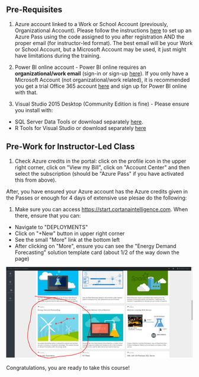 ## Pre-Requisites

1.  Azure account linked to a Work or School Account (previously, Organizational Account).  Please follow the instructions [here](PASS_SETUP.md) to set up an Azure Pass using the code assigned to you after registration AND the proper email (for instructor-led format).  The best email will be your Work or School Account, but a Microsoft Account may be used, it just might have limitations during the training.

2.  Power BI online account - Power BI online requires an **organizational/work email** (sign-in or sign-up [here](https://powerbi.microsoft.com/en-us/landing/signin/)).  If you only have a Microsoft Account (not organizational/work related), it is recommended you get a trial Office 365 account [here](https://support.office.com/en-us/article/Sign-up-for-a-free-Office-365-for-business-trial-f340d012-ad0f-4b13-b539-8b160f3e9644) and sign up for Power BI online with that.

3.  Visual Studio 2015 Desktop (Community Edition is fine) - Please ensure you install with:
  * SQL Server Data Tools or download separately [here](https://msdn.microsoft.com/en-us/library/mt204009.aspx).
  * R Tools for Visual Studio or download separately [here](https://www.visualstudio.com/vs/rtvs/)

## Pre-Work for Instructor-Led Class

1.  Check Azure credits in the portal:  click on the profile icon in the upper right corner, click on "View my Bill", click on "Account Center" and then select the subscription (should be "Azure Pass" if you have activated this from above).

After, you have ensured your Azure account has the Azure credits given in the Passes or enough for 4 days of extensive use plesae do the following:

1.  Make sure you can access https://start.cortanaintelligence.com.  When there, ensure that you can:
  * Navigate to "DEPLOYMENTS"
  * Click on "+New" button in upper right corner
  * See the small "More" link at the bottom left
  * After clicking on "More", ensure you can see the "Energy Demand Forecasting" solution template card (about 1/2 of the way down the page)

![Solution Template Card](imgs/solution_gallery_snapshot.PNG)

Congratulations, you are ready to take this course!
